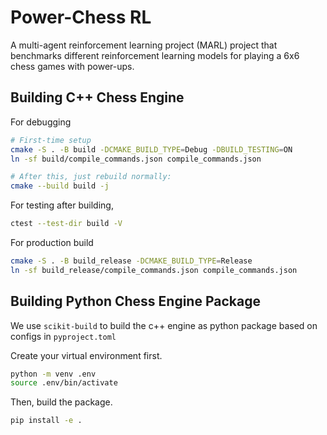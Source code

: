 # Power-Chess RL
A multi-agent reinforcement learning project (MARL) project that benchmarks different reinforcement learning models for playing a 6x6 chess games with power-ups. 

## Building C++ Chess Engine
For debugging
```bash
# First-time setup
cmake -S . -B build -DCMAKE_BUILD_TYPE=Debug -DBUILD_TESTING=ON
ln -sf build/compile_commands.json compile_commands.json

# After this, just rebuild normally:
cmake --build build -j
```

For testing after building,
```bash
ctest --test-dir build -V
```

For production build
```bash
cmake -S . -B build_release -DCMAKE_BUILD_TYPE=Release
ln -sf build_release/compile_commands.json compile_commands.json
```

## Building Python Chess Engine Package
We use `scikit-build` to build the c++ engine as python package based on configs in `pyproject.toml`

Create your virtual environment first.
```bash
python -m venv .env
source .env/bin/activate
```

Then, build the package.
```bash
pip install -e .
```

